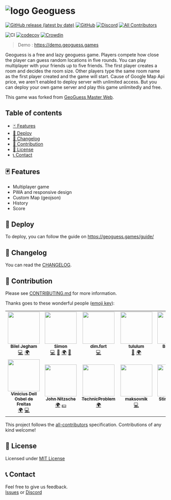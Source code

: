 ![logo](../master/public/img/icons/android-icon-36x36.png) Geoguess
===

[![GitHub release (latest by date)](https://img.shields.io/github/v/release/GeoGuess/GeoGuess)](https://github.com/GeoGuess/Geoguess/releases) 
[![GitHub](https://img.shields.io/github/license/BilelJegham/Geoguess-2)](https://github.com/GeoGuess/Geoguess/blob/master/LICENSE) 
[![Discord](https://img.shields.io/discord/758443244387303435?color=7289DA&label=discord&logo=discord&logoColor=FFFFFF)](https://discord.gg/9GXm6RT)<!-- ALL-CONTRIBUTORS-BADGE:START - Do not remove or modify this section -->
[![All Contributors](https://img.shields.io/badge/all_contributors-12-orange.svg)](#-contribution)
<!-- ALL-CONTRIBUTORS-BADGE:END --> 

![CI](https://github.com/GeoGuess/Geoguess/workflows/CI/badge.svg)
[![codecov](https://codecov.io/gh/GeoGuess/Geoguess/branch/master/graph/badge.svg?token=J94E3GE4SL)](https://codecov.io/gh/GeoGuess/Geoguess)
[![Crowdin](https://badges.crowdin.net/geoguess/localized.svg)](https://translate.geoguess.games/project/geoguess)

> Demo : https://demo.geoguess.games

Geoguess is a free and lazy geoguess game. Players compete how close the player can guess random locations in five rounds.
You can play multiplayer with your friends up to five friends. The first player creates a room and decides the room size. Other players type the same room name as the first player created and the game will start.
Cause of Google Map Api price, we aren't enabled to deploy server with unlimited access. But you can deploy your own game server and play this game unlimitedly and free.

This game was forked from [GeoGuess Master Web](https://github.com/spider-hand/Geoguess-Master-Web).

## Table of contents

<!-- TOC -->
  - [🃏 Features](#-features)
  - [🚀 Deploy](#-deploy)
  - [📝 Changelog](#-changelog)
  - [👏 Contribution](#-contribution)
  - [📜 License](#-license)
  - [📞 Contact](#-contact)
<!-- /TOC -->

## 🃏 Features

-   Multiplayer game
-   PWA and responsive design
-   Custom Map (geojson)
-   History
-   Score

## 🚀 Deploy

To deploy, you can follow the guide on https://geoguess.games/guide/

## 📝 Changelog

You can read the [CHANGELOG](CHANGELOG.md).

## 👏 Contribution

Please see [CONTRIBUTING.md](CONTRIBUTING.md) for more information.

Thanks goes to these wonderful people ([emoji key](https://allcontributors.org/docs/en/emoji-key)):

<!-- ALL-CONTRIBUTORS-LIST:START - Do not remove or modify this section -->
<!-- prettier-ignore-start -->
<!-- markdownlint-disable -->
<table>
  <tr>
    <td align="center"><a href="https://github.com/BilelJegham"><img src="https://avatars3.githubusercontent.com/u/20130405?v=4?s=100" width="100px;" alt=""/><br /><sub><b>Bilel Jegham</b></sub></a><br /><a href="https://github.com/GeoGuess/Geoguess/commits?author=BilelJegham" title="Code">💻</a> <a href="#translation-BilelJegham" title="Translation">🌍</a></td>
    <td align="center"><a href="http://simonrousseau.me"><img src="https://avatars3.githubusercontent.com/u/19766429?v=4?s=100" width="100px;" alt=""/><br /><sub><b>Simon</b></sub></a><br /><a href="https://github.com/GeoGuess/Geoguess/commits?author=simonrousseau" title="Code">💻</a> <a href="#design-simonrousseau" title="Design">🎨</a> <a href="#translation-simonrousseau" title="Translation">🌍</a> <a href="https://github.com/GeoGuess/Geoguess/pulls?q=is%3Apr+reviewed-by%3Asimonrousseau" title="Reviewed Pull Requests">👀</a></td>
    <td align="center"><a href="https://github.com/dimfort"><img src="https://avatars3.githubusercontent.com/u/22171924?v=4?s=100" width="100px;" alt=""/><br /><sub><b>dim.fort</b></sub></a><br /><a href="https://github.com/GeoGuess/Geoguess/commits?author=dimfort" title="Code">💻</a></td>
    <td align="center"><a href="https://github.com/tululum"><img src="https://avatars2.githubusercontent.com/u/67554090?v=4?s=100" width="100px;" alt=""/><br /><sub><b>tululum</b></sub></a><br /><a href="https://github.com/GeoGuess/Geoguess/issues?q=author%3Atululum" title="Bug reports">🐛</a> <a href="#translation-tululum" title="Translation">🌍</a></td>
    <td align="center"><a href="https://github.com/BurAndBY"><img src="https://avatars1.githubusercontent.com/u/48630651?v=4?s=100" width="100px;" alt=""/><br /><sub><b>BurAndBY</b></sub></a><br /><a href="#translation-BurAndBY" title="Translation">🌍</a></td>
    <td align="center"><a href="https://alexspelt.nl"><img src="https://avatars0.githubusercontent.com/u/39807948?v=4?s=100" width="100px;" alt=""/><br /><sub><b>Alex Spelt</b></sub></a><br /><a href="https://github.com/GeoGuess/Geoguess/issues?q=author%3AAlexSpelt" title="Bug reports">🐛</a></td>
    <td align="center"><a href="https://github.com/chalbin73"><img src="https://avatars3.githubusercontent.com/u/59101580?v=4?s=100" width="100px;" alt=""/><br /><sub><b>chalbin73</b></sub></a><br /><a href="https://github.com/GeoGuess/Geoguess/issues?q=author%3Achalbin73" title="Bug reports">🐛</a></td>
  </tr>
  <tr>
    <td align="center"><a href="http://viniciusdof.com"><img src="https://avatars.githubusercontent.com/u/6577961?v=4?s=100" width="100px;" alt=""/><br /><sub><b>Vinicius Dell Osbel de Freitas</b></sub></a><br /><a href="#translation-viniciusdof" title="Translation">🌍</a> <a href="https://github.com/GeoGuess/Geoguess/commits?author=viniciusdof" title="Code">💻</a></td>
    <td align="center"><a href="http://wlanowski.de"><img src="https://avatars.githubusercontent.com/u/25705332?v=4?s=100" width="100px;" alt=""/><br /><sub><b>John Nitzsche</b></sub></a><br /><a href="#translation-wlanowski" title="Translation">🌍</a> <a href="#financial-wlanowski" title="Financial">💵</a></td>
    <td align="center"><a href="http://technicproblem.github.io"><img src="https://avatars.githubusercontent.com/u/38329398?v=4?s=100" width="100px;" alt=""/><br /><sub><b>TechnicProblem</b></sub></a><br /><a href="#translation-TechnicProblem" title="Translation">🌍</a></td>
    <td align="center"><a href="https://github.com/maksovnik"><img src="https://avatars.githubusercontent.com/u/60991351?v=4?s=100" width="100px;" alt=""/><br /><sub><b>maksovnik</b></sub></a><br /><a href="https://github.com/GeoGuess/Geoguess/commits?author=maksovnik" title="Code">💻</a></td>
    <td align="center"><a href="https://github.com/Stimmenhotel"><img src="https://avatars.githubusercontent.com/u/15821524?v=4?s=100" width="100px;" alt=""/><br /><sub><b>Stimmenhotel</b></sub></a><br /><a href="#translation-Stimmenhotel" title="Translation">🌍</a></td>
  </tr>
</table>

<!-- markdownlint-restore -->
<!-- prettier-ignore-end -->

<!-- ALL-CONTRIBUTORS-LIST:END -->

This project follows the [all-contributors](https://github.com/all-contributors/all-contributors) specification. Contributions of any kind welcome!


## 📜 License

Licensed under [MIT License](https://github.com/GeoGuess/Geoguess/blob/master/LICENSE)

## 📞 Contact

Feel free to give us feedback.  
[Issues](https://github.com/GeoGuess/Geoguess/issues) or
[Discord](https://discord.gg/9GXm6RT)

